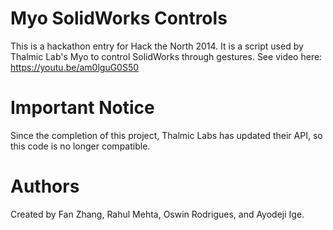 # Myo SolidWorks Controls
This is a hackathon entry for Hack the North 2014. It is a script used by Thalmic Lab's Myo to control SolidWorks through gestures. See video here: https://youtu.be/am0lguG0S50

# Important Notice
Since the completion of this project, Thalmic Labs has updated their API, so this code is no longer compatible.

# Authors
Created by Fan Zhang, Rahul Mehta, Oswin Rodrigues, and Ayodeji Ige.
